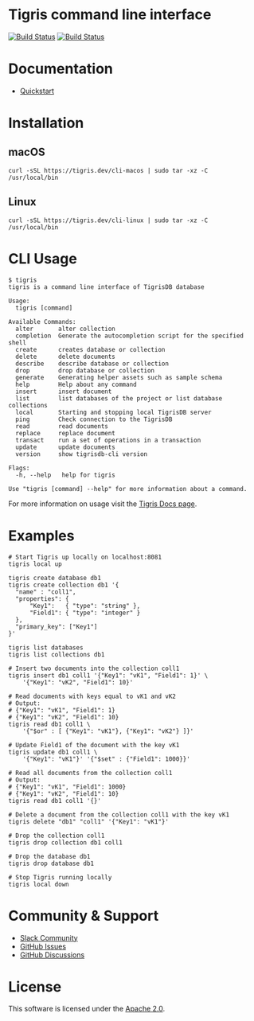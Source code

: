# Tigris command line interface

[![Build Status](https://github.com/tigrisdata/tigrisdb/workflows/go-lint/badge.svg)]()
[![Build Status](https://github.com/tigrisdata/tigrisdb/workflows/go-test/badge.svg)]()

# Documentation
* [Quickstart](https://docs.tigrisdata.com/quickstart/with-cli)

# Installation

## macOS

```shell
curl -sSL https://tigris.dev/cli-macos | sudo tar -xz -C /usr/local/bin
```

## Linux

```shell
curl -sSL https://tigris.dev/cli-linux | sudo tar -xz -C /usr/local/bin
```

# CLI Usage

```shell
$ tigris
tigris is a command line interface of TigrisDB database

Usage:
  tigris [command]

Available Commands:
  alter       alter collection
  completion  Generate the autocompletion script for the specified shell
  create      creates database or collection
  delete      delete documents
  describe    describe database or collection
  drop        drop database or collection
  generate    Generating helper assets such as sample schema
  help        Help about any command
  insert      insert document
  list        list databases of the project or list database collections
  local       Starting and stopping local TigrisDB server
  ping        Check connection to the TigrisDB
  read        read documents
  replace     replace document
  transact    run a set of operations in a transaction
  update      update documents
  version     show tigrisdb-cli version

Flags:
  -h, --help   help for tigris

Use "tigris [command] --help" for more information about a command.
```

For more information on usage visit the
[Tigris Docs page](https://docs.tigrisdata.com/quickstart/with-cli).

# Examples

```shell
# Start Tigris up locally on localhost:8081
tigris local up

tigris create database db1
tigris create collection db1 '{
  "name" : "coll1",
  "properties": {
      "Key1":   { "type": "string" },
      "Field1": { "type": "integer" }
  },
  "primary_key": ["Key1"]
}'

tigris list databases
tigris list collections db1

# Insert two documents into the collection coll1
tigris insert db1 coll1 '{"Key1": "vK1", "Field1": 1}' \
	'{"Key1": "vK2", "Field1": 10}'

# Read documents with keys equal to vK1 and vK2
# Output:
# {"Key1": "vK1", "Field1": 1}
# {"Key1": "vK2", "Field1": 10}
tigris read db1 coll1 \
	'{"$or" : [ {"Key1": "vK1"}, {"Key1": "vK2"} ]}'

# Update Field1 of the document with the key vK1
tigris update db1 coll1 \
	'{"Key1": "vK1"}' '{"$set" : {"Field1": 1000}}'

# Read all documents from the collection coll1
# Output:
# {"Key1": "vK1", "Field1": 1000}
# {"Key1": "vK2", "Field1": 10}
tigris read db1 coll1 '{}'

# Delete a document from the collection coll1 with the key vK1
tigris delete "db1" "coll1" '{"Key1": "vK1"}'

# Drop the collection coll1
tigris drop collection db1 coll1

# Drop the database db1
tigris drop database db1

# Stop Tigris running locally
tigris local down
```

# Community & Support

* [Slack Community](https://join.slack.com/t/tigrisdatacommunity/shared_invite/zt-16fn5ogio-OjxJlgttJIV0ZDywcBItJQ)
* [GitHub Issues](https://github.com/tigrisdata/tigrisdb-cli/issues)
* [GitHub Discussions](https://github.com/tigrisdata/tigrisdb/discussions)

# License
This software is licensed under the [Apache 2.0](LICENSE).
